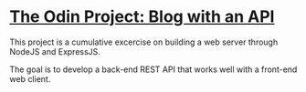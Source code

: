 # [The Odin Project: Blog with an API](https://www.theodinproject.com/lessons/nodejs-blog-api)

This project is a cumulative excercise on building a web server through NodeJS and ExpressJS.

The goal is to develop a back-end REST API that works well with a front-end web client.
